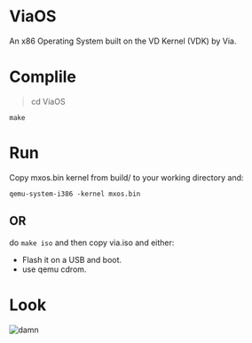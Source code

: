 # ViaOS
An x86 Operating System built on the VD Kernel (VDK) by Via.

# Complile
> cd ViaOS

``` make ```

# Run
Copy mxos.bin kernel from build/ to your working directory and:

``` qemu-system-i386 -kernel mxos.bin ```
## OR
do ``` make iso ``` and then copy via.iso and either:

- Flash it on a USB and boot.
- use qemu cdrom.

# Look
![damn](https://github.com/user-attachments/assets/83f99a85-4afa-490e-a6bf-b3c633285403)
